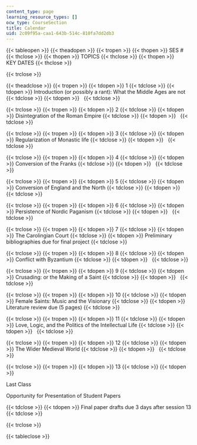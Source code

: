 ```yaml
---
content_type: page
learning_resource_types: []
ocw_type: CourseSection
title: Calendar
uid: 2c09f95a-caa1-643b-514c-810fa7dd2db3
---
```


{{< tableopen >}}
{{< theadopen >}}
{{< tropen >}}
{{< thopen >}}
SES #
{{< thclose >}}
{{< thopen >}}
TOPICS
{{< thclose >}}
{{< thopen >}}
KEY DATES
{{< thclose >}}

{{< trclose >}}

{{< theadclose >}}
{{< tropen >}}
{{< tdopen >}}
1
{{< tdclose >}}
{{< tdopen >}}
Introduction (or possibly a rant): What the Middle Ages are not
{{< tdclose >}}
{{< tdopen >}}
 
{{< tdclose >}}

{{< trclose >}}
{{< tropen >}}
{{< tdopen >}}
2
{{< tdclose >}}
{{< tdopen >}}
Disintegration of the Roman Empire
{{< tdclose >}}
{{< tdopen >}}
 
{{< tdclose >}}

{{< trclose >}}
{{< tropen >}}
{{< tdopen >}}
3
{{< tdclose >}}
{{< tdopen >}}
Regularization of Monastic life
{{< tdclose >}}
{{< tdopen >}}
 
{{< tdclose >}}

{{< trclose >}}
{{< tropen >}}
{{< tdopen >}}
4
{{< tdclose >}}
{{< tdopen >}}
Conversion of the Franks
{{< tdclose >}}
{{< tdopen >}}
 
{{< tdclose >}}

{{< trclose >}}
{{< tropen >}}
{{< tdopen >}}
5
{{< tdclose >}}
{{< tdopen >}}
Conversion of England and the North
{{< tdclose >}}
{{< tdopen >}}
 
{{< tdclose >}}

{{< trclose >}}
{{< tropen >}}
{{< tdopen >}}
6
{{< tdclose >}}
{{< tdopen >}}
Persistence of Nordic Paganism
{{< tdclose >}}
{{< tdopen >}}
 
{{< tdclose >}}

{{< trclose >}}
{{< tropen >}}
{{< tdopen >}}
7
{{< tdclose >}}
{{< tdopen >}}
The Carolingian Court
{{< tdclose >}}
{{< tdopen >}}
Preliminary bibliographies due for final project
{{< tdclose >}}

{{< trclose >}}
{{< tropen >}}
{{< tdopen >}}
8
{{< tdclose >}}
{{< tdopen >}}
Conflict with Byzantium
{{< tdclose >}}
{{< tdopen >}}
 
{{< tdclose >}}

{{< trclose >}}
{{< tropen >}}
{{< tdopen >}}
9
{{< tdclose >}}
{{< tdopen >}}
Crusading: or the Making of a Saint
{{< tdclose >}}
{{< tdopen >}}
 
{{< tdclose >}}

{{< trclose >}}
{{< tropen >}}
{{< tdopen >}}
10
{{< tdclose >}}
{{< tdopen >}}
Female Saints: Music and the Visionary
{{< tdclose >}}
{{< tdopen >}}
Literature review due (5 pages)
{{< tdclose >}}

{{< trclose >}}
{{< tropen >}}
{{< tdopen >}}
11
{{< tdclose >}}
{{< tdopen >}}
Love, Logic, and the Politics of the Intellectual Life
{{< tdclose >}}
{{< tdopen >}}
 
{{< tdclose >}}

{{< trclose >}}
{{< tropen >}}
{{< tdopen >}}
12
{{< tdclose >}}
{{< tdopen >}}
The Wider Medieval World
{{< tdclose >}}
{{< tdopen >}}
 
{{< tdclose >}}

{{< trclose >}}
{{< tropen >}}
{{< tdopen >}}
13
{{< tdclose >}}
{{< tdopen >}}


Last Class

Opportunity for Presentation of Student Papers


{{< tdclose >}}
{{< tdopen >}}
Final paper drafts due 3 days after session 13
{{< tdclose >}}

{{< trclose >}}

{{< tableclose >}}